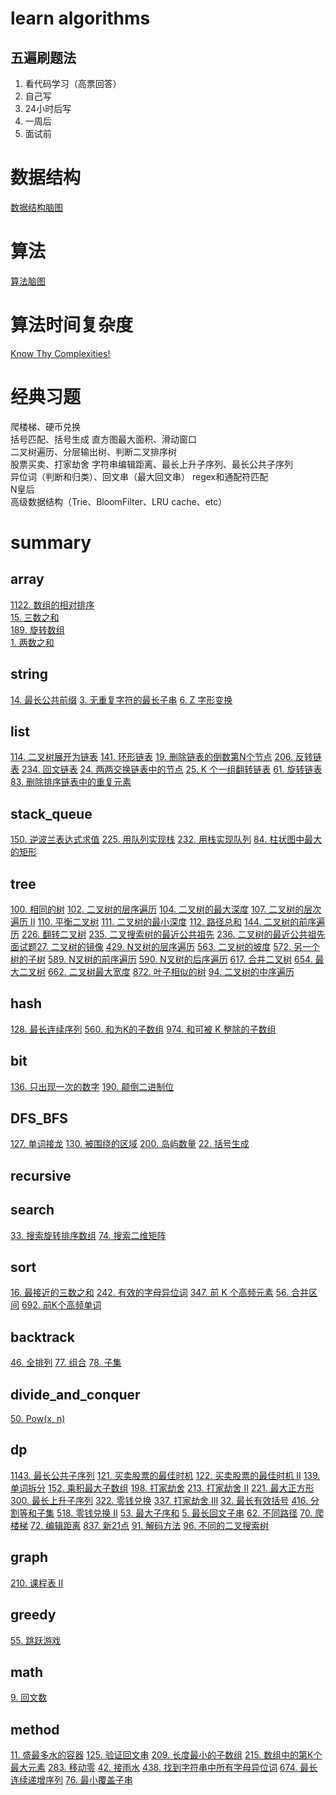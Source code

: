 # learn algorithms
## 五遍刷题法
1. 看代码学习（高票回答）
2. 自己写
3. 24小时后写
4. 一周后
5. 面试前

# 数据结构
[数据结构脑图](https://naotu.baidu.com/file/b832f043e2ead159d584cca4efb19703?token=7a6a56eb2630548c)

# 算法
[算法脑图](https://naotu.baidu.com/file/0a53d3a5343bd86375f348b2831d3610?token=5ab1de1c90d5f3ec)

# 算法时间复杂度
[Know Thy Complexities!](https://www.bigocheatsheet.com/)

# 经典习题
爬楼梯、硬币兑换  
括号匹配、括号生成
直方图最大面积、滑动窗口  
二叉树遍历、分层输出树、判断二叉排序树  
股票买卖、打家劫舍
字符串编辑距离、最长上升子序列、最长公共子序列  
异位词（判断和归类）、回文串（最大回文串）
regex和通配符匹配  
N皇后  
高级数据结构（Trie、BloomFilter、LRU cache、etc）

# summary
## array
[1122. 数组的相对排序](https://leetcode-cn.com/problems/relative-sort-array/)  
[15. 三数之和](https://leetcode-cn.com/problems/3sum/)  
[189. 旋转数组](https://leetcode-cn.com/problems/rotate-array/)  
[1. 两数之和](https://leetcode-cn.com/problems/two-sum/)

## string
[14. 最长公共前缀](https://leetcode-cn.com/problems/longest-common-prefix/)
[3. 无重复字符的最长子串](https://leetcode-cn.com/problems/longest-substring-without-repeating-characters/)
[6. Z 字形变换](https://leetcode-cn.com/problems/zigzag-conversion/)

## list
[114. 二叉树展开为链表](https://leetcode-cn.com/problems/flatten-binary-tree-to-linked-list/)
[141. 环形链表](https://leetcode-cn.com/problems/linked-list-cycle/)
[19. 删除链表的倒数第N个节点](https://leetcode-cn.com/problems/remove-nth-node-from-end-of-list/)
[206. 反转链表](https://leetcode-cn.com/problems/reverse-linked-list/)
[234. 回文链表](https://leetcode-cn.com/problems/palindrome-linked-list/)
[24. 两两交换链表中的节点](https://leetcode-cn.com/problems/swap-nodes-in-pairs/)
[25. K 个一组翻转链表](https://leetcode-cn.com/problems/reverse-nodes-in-k-group/)
[61. 旋转链表](https://leetcode-cn.com/problems/rotate-list/)
[83. 删除排序链表中的重复元素](https://leetcode-cn.com/problems/remove-duplicates-from-sorted-list/)

## stack_queue
[150. 逆波兰表达式求值](https://leetcode-cn.com/problems/evaluate-reverse-polish-notation/)
[225. 用队列实现栈](https://leetcode-cn.com/problems/implement-stack-using-queues/)
[232. 用栈实现队列](https://leetcode-cn.com/problems/implement-queue-using-stacks/)
[84. 柱状图中最大的矩形](https://leetcode-cn.com/problems/largest-rectangle-in-histogram/)

## tree
[100. 相同的树](https://leetcode-cn.com/problems/same-tree/)
[102. 二叉树的层序遍历](https://leetcode-cn.com/problems/binary-tree-level-order-traversal/)
[104. 二叉树的最大深度](https://leetcode-cn.com/problems/maximum-depth-of-binary-tree/)
[107. 二叉树的层次遍历 II](https://leetcode-cn.com/problems/binary-tree-level-order-traversal-ii/)
[110. 平衡二叉树](https://leetcode-cn.com/problems/balanced-binary-tree/)
[111. 二叉树的最小深度](https://leetcode-cn.com/problems/minimum-depth-of-binary-tree/)
[112. 路径总和](https://leetcode-cn.com/problems/path-sum/)
[144. 二叉树的前序遍历](https://leetcode-cn.com/problems/binary-tree-preorder-traversal/)
[226. 翻转二叉树](https://leetcode-cn.com/problems/invert-binary-tree/)
[235. 二叉搜索树的最近公共祖先](https://leetcode-cn.com/problems/lowest-common-ancestor-of-a-binary-search-tree/)
[236. 二叉树的最近公共祖先](https://leetcode-cn.com/problems/lowest-common-ancestor-of-a-binary-tree/)
[面试题27. 二叉树的镜像](https://leetcode-cn.com/problems/er-cha-shu-de-jing-xiang-lcof/)
[429. N叉树的层序遍历](https://leetcode-cn.com/problems/n-ary-tree-level-order-traversal/)
[563. 二叉树的坡度](https://leetcode-cn.com/problems/binary-tree-tilt/)
[572. 另一个树的子树](https://leetcode-cn.com/problems/subtree-of-another-tree/)
[589. N叉树的前序遍历](https://leetcode-cn.com/problems/n-ary-tree-preorder-traversal/)
[590. N叉树的后序遍历](https://leetcode-cn.com/problems/n-ary-tree-postorder-traversal/)
[617. 合并二叉树](https://leetcode-cn.com/problems/merge-two-binary-trees/)
[654. 最大二叉树](https://leetcode-cn.com/problems/maximum-binary-tree/)
[662. 二叉树最大宽度](https://leetcode-cn.com/problems/maximum-width-of-binary-tree/)
[872. 叶子相似的树](https://leetcode-cn.com/problems/leaf-similar-trees/)
[94. 二叉树的中序遍历](https://leetcode-cn.com/problems/binary-tree-inorder-traversal/)

## hash
[128. 最长连续序列](https://leetcode-cn.com/problems/longest-consecutive-sequence/)
[560. 和为K的子数组](https://leetcode-cn.com/problems/subarray-sum-equals-k/)
[974. 和可被 K 整除的子数组](https://leetcode-cn.com/problems/subarray-sums-divisible-by-k/)

## bit
[136. 只出现一次的数字](https://leetcode-cn.com/problems/single-number/)
[190. 颠倒二进制位](https://leetcode-cn.com/problems/reverse-bits/)

## DFS_BFS
[127. 单词接龙](https://leetcode-cn.com/problems/word-ladder/)
[130. 被围绕的区域](https://leetcode-cn.com/problems/surrounded-regions/)
[200. 岛屿数量](https://leetcode-cn.com/problems/number-of-islands/)
[22. 括号生成](https://leetcode-cn.com/problems/generate-parentheses/)

## recursive

## search
[33. 搜索旋转排序数组](https://leetcode-cn.com/problems/search-in-rotated-sorted-array/)
[74. 搜索二维矩阵](https://leetcode-cn.com/problems/search-a-2d-matrix/)

## sort
[16. 最接近的三数之和](https://leetcode-cn.com/problems/3sum-closest/)
[242. 有效的字母异位词](https://leetcode-cn.com/problems/valid-anagram/)
[347. 前 K 个高频元素](https://leetcode-cn.com/problems/top-k-frequent-elements/)
[56. 合并区间](https://leetcode-cn.com/problems/merge-intervals/)
[692. 前K个高频单词](https://leetcode-cn.com/problems/top-k-frequent-words/)

## backtrack
[46. 全排列](https://leetcode-cn.com/problems/permutations/)
[77. 组合](https://leetcode.com/problems/combinations/)
[78. 子集](https://leetcode-cn.com/problems/subsets/)

## divide_and_conquer
[50. Pow(x, n)](https://leetcode-cn.com/problems/powx-n/)

## dp
[1143. 最长公共子序列](https://leetcode-cn.com/problems/longest-common-subsequence/)
[121. 买卖股票的最佳时机](https://leetcode-cn.com/problems/best-time-to-buy-and-sell-stock/)
[122. 买卖股票的最佳时机 II](https://leetcode-cn.com/problems/best-time-to-buy-and-sell-stock-ii/)
[139. 单词拆分](https://leetcode-cn.com/problems/word-break/)
[152. 乘积最大子数组](https://leetcode-cn.com/problems/maximum-product-subarray/)
[198. 打家劫舍](https://leetcode-cn.com/problems/house-robber/)
[213. 打家劫舍 II](https://leetcode-cn.com/problems/house-robber-ii/)
[221. 最大正方形](https://leetcode-cn.com/problems/maximal-square/)
[300. 最长上升子序列](https://leetcode-cn.com/problems/longest-increasing-subsequence/)
[322. 零钱兑换](https://leetcode-cn.com/problems/coin-change/)
[337. 打家劫舍 III](https://leetcode-cn.com/problems/house-robber-iii/)
[32. 最长有效括号](https://leetcode-cn.com/problems/longest-valid-parentheses/)
[416. 分割等和子集](https://leetcode-cn.com/problems/partition-equal-subset-sum/)
[518. 零钱兑换 II](https://leetcode-cn.com/problems/coin-change-2/)
[53. 最大子序和](https://leetcode-cn.com/problems/maximum-subarray/)
[5. 最长回文子串](https://leetcode-cn.com/problems/longest-palindromic-substring/)
[62. 不同路径](https://leetcode-cn.com/problems/unique-paths/)
[70. 爬楼梯](https://leetcode-cn.com/problems/climbing-stairs/)
[72. 编辑距离](https://leetcode-cn.com/problems/edit-distance/)
[837. 新21点](https://leetcode-cn.com/problems/new-21-game/)
[91. 解码方法](https://leetcode-cn.com/problems/decode-ways/)
[96. 不同的二叉搜索树](https://leetcode-cn.com/problems/unique-binary-search-trees/)

## graph
[210. 课程表 II](https://leetcode-cn.com/problems/course-schedule-ii/)

## greedy
[55. 跳跃游戏](https://leetcode-cn.com/problems/jump-game/)

## math
[9. 回文数](https://leetcode-cn.com/problems/palindrome-number/)

## method
[11. 盛最多水的容器](https://leetcode-cn.com/problems/container-with-most-water/)
[125. 验证回文串](https://leetcode-cn.com/problems/valid-palindrome/)
[209. 长度最小的子数组](https://leetcode-cn.com/problems/minimum-size-subarray-sum/)
[215. 数组中的第K个最大元素](https://leetcode-cn.com/problems/kth-largest-element-in-an-array/)
[283. 移动零](https://leetcode-cn.com/problems/move-zeroes/)
[42. 接雨水](https://leetcode-cn.com/problems/trapping-rain-water/)
[438. 找到字符串中所有字母异位词](https://leetcode-cn.com/problems/find-all-anagrams-in-a-string/)
[674. 最长连续递增序列](https://leetcode-cn.com/problems/longest-continuous-increasing-subsequence/)
[76. 最小覆盖子串](https://leetcode-cn.com/problems/minimum-window-substring/)
